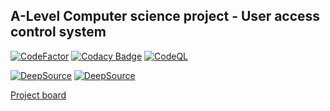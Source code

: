 ## A-Level Computer science project - User access control system

[![CodeFactor](https://www.codefactor.io/repository/github/jonathan-0101/project/badge?s=a12bff99c0367e9b23fade9370fefb48a5a802ee)](https://www.codefactor.io/repository/github/jonathan-0101/project) [![Codacy Badge](https://app.codacy.com/project/badge/Grade/4c07ecbb950448bc8a89831b6a03b2a6)](https://www.codacy.com?utm_source=github.com&amp;utm_medium=referral&amp;utm_content=Jonathan-0101/Project&amp;utm_campaign=Badge_Grade) [![CodeQL](https://github.com/Jonathan-0101/Project/actions/workflows/codeql-analysis.yml/badge.svg)](https://github.com/Jonathan-0101/Project/actions/workflows/codeql-analysis.yml) 

[![DeepSource](https://deepsource.io/gh/Jonathan-0101/Project.svg/?label=active+issues&show_trend=true&token=Kl-6WmqBVyoPyQdpK6mhkGZb)](https://deepsource.io/gh/Jonathan-0101/Project/?ref=repository-badge) [![DeepSource](https://deepsource.io/gh/Jonathan-0101/Project.svg/?label=resolved+issues&show_trend=true&token=Kl-6WmqBVyoPyQdpK6mhkGZb)](https://deepsource.io/gh/Jonathan-0101/Project/?ref=repository-badge) 

[Project board](https://github.com/Jonathan-0101/Project/projects/1)
